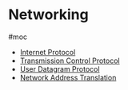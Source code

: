 # Networking
#moc 
- [Internet Protocol](Notes/Internet%20Protocol.md)
- [Transmission Control Protocol](Notes/Transmission%20Control%20Protocol.md)
- [User Datagram Protocol](Notes/User%20Datagram%20Protocol.md)
- [Network Address Translation](Notes/Network%20Address%20Translation.md)